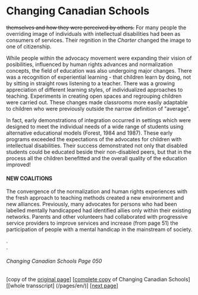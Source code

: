 # Changing Canadian Schools
~~themselves and how they were perceived by others.~~ For many people the overriding image of individuals with intellectual disabilities had been as consumers of services. Their regnition in the *Charter* changed the image to one of citizenship.  

While people within the advocacy movement were expanding their vision of posibilities, influenced by human rights advances and normalization concepts, the field of education was also undergoing major changes. There was a recognition of experiential learning - that children learn by doing, not by sitting in straight rows listening to a teacher. There was a growing appreciation of different learning styles, of individualized approaches to teaching. Experiments in creating open spaces and regrouping children were carried out. These changes made classrooms more easily adaptable to children  who were previously outside the narrow definition of "average".  

In fact, early demonstrations of integration occurred in settings which were designed to meet the individual needs of a wide range of students using alternative educational models (Forest, 1984 and 1987). These early programs exceeded the expectations of the advocates for children with intellectual disabilities. Their success demonstrated not only that disabled students could be educated beside their non-disabled peers, but that in the process all the children benefitted and the overall quality of the education improved!

#### NEW COALITIONS
The convergence of the normalization and human rights experiences with the fresh approach to teaching methods created a new environment and new alliances. Previously, many advocates for persons who had been labelled mentally handicapped had identified allies only within their existing networks. Parents and other volunteers had collaborated with progressive service providers to improve services and increase (from page 51) the participation of people with a mental handicap in the mainstream of society.

.  
.  
###### Changing Canadian Schools Page 050

[copy of the [original page](/copies-from-original/CCS050.png)]
[[complete copy](/copies-from-original/BestCopy_Changing_Canadian_Schools_Perspectives_on_Disability_and_Inclusion.pdf) of Changing Canadian Schools]
[[whole transscript] (/pages/en/)]
[[next page](Changing_Canadian_Schools-051)]



